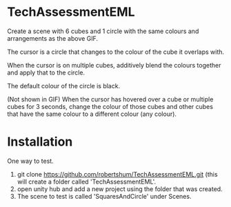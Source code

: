 # TechAssessmentEML
Create a scene with 6 cubes and 1 circle with the same colours and arrangements as the above GIF. 

The cursor is a circle that changes to the colour of the cube it overlaps with. 

When the cursor is on multiple cubes, additively blend the colours together and apply that to the circle. 

The default colour of the circle is black. 

(Not shown in GIF) When the cursor has hovered over a cube or multiple cubes for 3 seconds, 
change the colour of those cubes and other cubes that have the same colour to a different colour (any colour).

# Installation
One way to test.

1. git clone https://github.com/robertshum/TechAssessmentEML.git
(this will create a folder called 'TechAssessmentEML'.
2. open unity hub and add a new project using the folder that was created.
3. The scene to test is called 'SquaresAndCircle' under Scenes.
